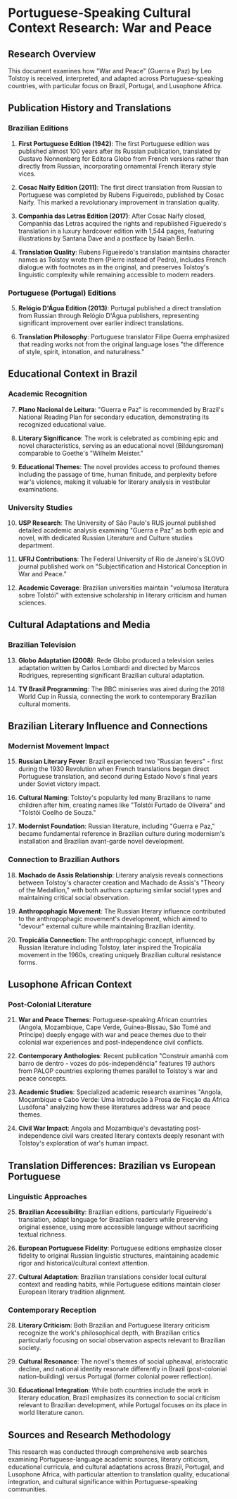# Portuguese-Speaking Cultural Context Research: War and Peace

## Research Overview
This document examines how "War and Peace" (Guerra e Paz) by Leo Tolstoy is received, interpreted, and adapted across Portuguese-speaking countries, with particular focus on Brazil, Portugal, and Lusophone Africa.

## Publication History and Translations

### Brazilian Editions
1. **First Portuguese Edition (1942)**: The first Portuguese edition was published almost 100 years after its Russian publication, translated by Gustavo Nonnenberg for Editora Globo from French versions rather than directly from Russian, incorporating ornamental French literary style vices.

2. **Cosac Naify Edition (2011)**: The first direct translation from Russian to Portuguese was completed by Rubens Figueiredo, published by Cosac Naify. This marked a revolutionary improvement in translation quality.

3. **Companhia das Letras Edition (2017)**: After Cosac Naify closed, Companhia das Letras acquired the rights and republished Figueiredo's translation in a luxury hardcover edition with 1,544 pages, featuring illustrations by Santana Dave and a postface by Isaiah Berlin.

4. **Translation Quality**: Rubens Figueiredo's translation maintains character names as Tolstoy wrote them (Pierre instead of Pedro), includes French dialogue with footnotes as in the original, and preserves Tolstoy's linguistic complexity while remaining accessible to modern readers.

### Portuguese (Portugal) Editions
5. **Relógio D'Água Edition (2013)**: Portugal published a direct translation from Russian through Relógio D'Água publishers, representing significant improvement over earlier indirect translations.

6. **Translation Philosophy**: Portuguese translator Filipe Guerra emphasized that reading works not from the original language loses "the difference of style, spirit, intonation, and naturalness."

## Educational Context in Brazil

### Academic Recognition
7. **Plano Nacional de Leitura**: "Guerra e Paz" is recommended by Brazil's National Reading Plan for secondary education, demonstrating its recognized educational value.

8. **Literary Significance**: The work is celebrated as combining epic and novel characteristics, serving as an educational novel (Bildungsroman) comparable to Goethe's "Wilhelm Meister."

9. **Educational Themes**: The novel provides access to profound themes including the passage of time, human finitude, and perplexity before war's violence, making it valuable for literary analysis in vestibular examinations.

### University Studies
10. **USP Research**: The University of São Paulo's RUS journal published detailed academic analysis examining "Guerra e Paz" as both epic and novel, with dedicated Russian Literature and Culture studies department.

11. **UFRJ Contributions**: The Federal University of Rio de Janeiro's SLOVO journal published work on "Subjectification and Historical Conception in War and Peace."

12. **Academic Coverage**: Brazilian universities maintain "volumosa literatura sobre Tolstói" with extensive scholarship in literary criticism and human sciences.

## Cultural Adaptations and Media

### Brazilian Television
13. **Globo Adaptation (2008)**: Rede Globo produced a television series adaptation written by Carlos Lombardi and directed by Marcos Rodrigues, representing significant Brazilian cultural adaptation.

14. **TV Brasil Programming**: The BBC miniseries was aired during the 2018 World Cup in Russia, connecting the work to contemporary Brazilian cultural moments.

## Brazilian Literary Influence and Connections

### Modernist Movement Impact
15. **Russian Literary Fever**: Brazil experienced two "Russian fevers" - first during the 1930 Revolution when French translations began direct Portuguese translation, and second during Estado Novo's final years under Soviet victory impact.

16. **Cultural Naming**: Tolstoy's popularity led many Brazilians to name children after him, creating names like "Tolstói Furtado de Oliveira" and "Tolstói Coelho de Souza."

17. **Modernist Foundation**: Russian literature, including "Guerra e Paz," became fundamental reference in Brazilian culture during modernism's installation and Brazilian avant-garde novel development.

### Connection to Brazilian Authors
18. **Machado de Assis Relationship**: Literary analysis reveals connections between Tolstoy's character creation and Machado de Assis's "Theory of the Medallion," with both authors capturing similar social types and maintaining critical social observation.

19. **Anthropophagic Movement**: The Russian literary influence contributed to the anthropophagic movement's development, which aimed to "devour" external culture while maintaining Brazilian identity.

20. **Tropicália Connection**: The anthropophagic concept, influenced by Russian literature including Tolstoy, later inspired the Tropicália movement in the 1960s, creating uniquely Brazilian cultural resistance forms.

## Lusophone African Context

### Post-Colonial Literature
21. **War and Peace Themes**: Portuguese-speaking African countries (Angola, Mozambique, Cape Verde, Guinea-Bissau, São Tomé and Príncipe) deeply engage with war and peace themes due to their colonial war experiences and post-independence civil conflicts.

22. **Contemporary Anthologies**: Recent publication "Construir amanhã com barro de dentro - vozes do pós-independência" features 19 authors from PALOP countries exploring themes parallel to Tolstoy's war and peace concepts.

23. **Academic Studies**: Specialized academic research examines "Angola, Moçambique e Cabo Verde: Uma Introdução à Prosa de Ficção da África Lusófona" analyzing how these literatures address war and peace themes.

24. **Civil War Impact**: Angola and Mozambique's devastating post-independence civil wars created literary contexts deeply resonant with Tolstoy's exploration of war's human impact.

## Translation Differences: Brazilian vs European Portuguese

### Linguistic Approaches
25. **Brazilian Accessibility**: Brazilian editions, particularly Figueiredo's translation, adapt language for Brazilian readers while preserving original essence, using more accessible language without sacrificing textual richness.

26. **European Portuguese Fidelity**: Portuguese editions emphasize closer fidelity to original Russian linguistic structures, maintaining academic rigor and historical/cultural context attention.

27. **Cultural Adaptation**: Brazilian translations consider local cultural context and reading habits, while Portuguese editions maintain closer European literary tradition alignment.

### Contemporary Reception
28. **Literary Criticism**: Both Brazilian and Portuguese literary criticism recognize the work's philosophical depth, with Brazilian critics particularly focusing on social observation aspects relevant to Brazilian society.

29. **Cultural Resonance**: The novel's themes of social upheaval, aristocratic decline, and national identity resonate differently in Brazil (post-colonial nation-building) versus Portugal (former colonial power reflection).

30. **Educational Integration**: While both countries include the work in literary education, Brazil emphasizes its connection to social criticism relevant to Brazilian development, while Portugal focuses on its place in world literature canon.

## Sources and Research Methodology
This research was conducted through comprehensive web searches examining Portuguese-language academic sources, literary criticism, educational curricula, and cultural adaptations across Brazil, Portugal, and Lusophone Africa, with particular attention to translation quality, educational integration, and cultural significance within Portuguese-speaking communities.